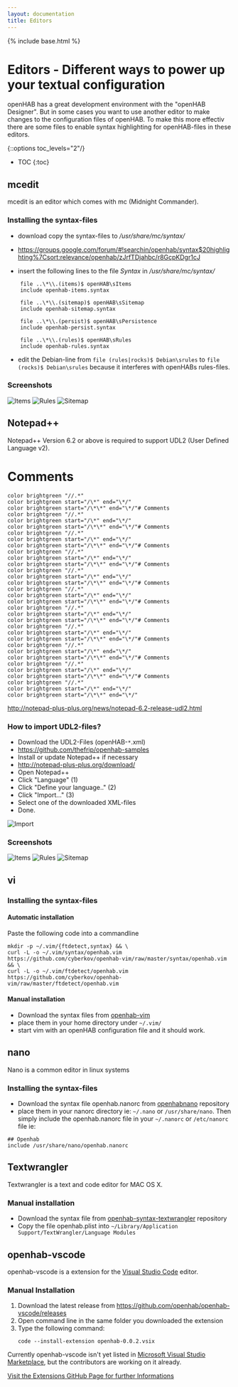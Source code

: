 ```yaml
---
layout: documentation
title: Editors
---
```


{% include base.html %}

# Editors - Different ways to power up your textual configuration

openHAB has a great development environment with the "openHAB Designer".
But in some cases you want to use another editor to make changes to the configuration files of openHAB.
To make this more effectiv there are some files to enable syntax highlighting for openHAB-files in these editors.

{::options toc_levels="2"/}

* TOC
{:toc}

## mcedit

mcedit is an editor which comes with mc (Midnight Commander).


### Installing the syntax-files

- download copy the syntax-files to */usr/share/mc/syntax/*
- <https://groups.google.com/forum/#!searchin/openhab/syntax$20highlighting%7Csort:relevance/openhab/zJrfTDjahbc/r8GcpKDgr1cJ>

- insert the following lines to the file *Syntax* in */usr/share/mc/syntax/*
```
    file ..\*\\.(items)$ openHAB\sItems 
    include openhab-items.syntax  
     
    file ..\*\\.(sitemap)$ openHAB\sSitemap 
    include openhab-sitemap.syntax
     
    file ..\*\\.(persist)$ openHAB\sPersistence
    include openhab-persist.syntax
     
    file ..\*\\.(rules)$ openHAB\sRules
    include openhab-rules.syntax 
```
- edit the Debian-line from
`file (rules|rocks)$ Debian\srules`
to 
`file (rocks)$ Debian\srules`
because it interferes with openHABs rules-files.

### Screenshots
![Items](http://wiki.openhab-samples.googlecode.com/hg/screenshots/syntaxhl_mc_items.png "Items")
![Rules](http://wiki.openhab-samples.googlecode.com/hg/screenshots/syntaxhl_mc_rules.png "Rules")
![Sitemap](http://wiki.openhab-samples.googlecode.com/hg/screenshots/syntaxhl_mc_sitemap.png "Sitemap")

## Notepad++

Notepad++ Version 6.2 or above is required to support UDL2 (User Defined Language v2).
# Comments
```
color brightgreen "//.*"
color brightgreen start="/\*" end="\*/"
color brightgreen start="/\*\*" end="\*/"# Comments
color brightgreen "//.*"
color brightgreen start="/\*" end="\*/"
color brightgreen start="/\*\*" end="\*/"# Comments
color brightgreen "//.*"
color brightgreen start="/\*" end="\*/"
color brightgreen start="/\*\*" end="\*/"# Comments
color brightgreen "//.*"
color brightgreen start="/\*" end="\*/"
color brightgreen start="/\*\*" end="\*/"# Comments
color brightgreen "//.*"
color brightgreen start="/\*" end="\*/"
color brightgreen start="/\*\*" end="\*/"# Comments
color brightgreen "//.*"
color brightgreen start="/\*" end="\*/"
color brightgreen start="/\*\*" end="\*/"# Comments
color brightgreen "//.*"
color brightgreen start="/\*" end="\*/"
color brightgreen start="/\*\*" end="\*/"# Comments
color brightgreen "//.*"
color brightgreen start="/\*" end="\*/"
color brightgreen start="/\*\*" end="\*/"# Comments
color brightgreen "//.*"
color brightgreen start="/\*" end="\*/"
color brightgreen start="/\*\*" end="\*/"# Comments
color brightgreen "//.*"
color brightgreen start="/\*" end="\*/"
color brightgreen start="/\*\*" end="\*/"# Comments
color brightgreen "//.*"
color brightgreen start="/\*" end="\*/"
color brightgreen start="/\*\*" end="\*/"
```
http://notepad-plus-plus.org/news/notepad-6.2-release-udl2.html

### How to import UDL2-files?

- Download the UDL2-Files (openHAB-`*`.xml)
- <https://github.com/thefrip/openhab-samples>
- Install or update Notepad++ if necessary
- http://notepad-plus-plus.org/download/
- Open Notepad++
- Click "Language" (1)
- Click "Define your language.." (2)
- Click "Import..." (3)
- Select one of the downloaded XML-files
- Done.

![Import](http://wiki.openhab-samples.googlecode.com/hg/screenshots/syntaxhl_npp_import_udl2.png "Import")

### Screenshots

![Items](http://wiki.openhab-samples.googlecode.com/hg/screenshots/syntaxhl_npp_items.png "Items")
![Rules](http://wiki.openhab-samples.googlecode.com/hg/screenshots/syntaxhl_npp_rules.png "Rules")
![Sitemap](http://wiki.openhab-samples.googlecode.com/hg/screenshots/syntaxhl_npp_sitemap.png "Sitemap")

## vi

### Installing the syntax-files
#### Automatic installation
Paste the following code into a commandline
```
mkdir -p ~/.vim/{ftdetect,syntax} && \
curl -L -o ~/.vim/syntax/openhab.vim https://github.com/cyberkov/openhab-vim/raw/master/syntax/openhab.vim && \
curl -L -o ~/.vim/ftdetect/openhab.vim https://github.com/cyberkov/openhab-vim/raw/master/ftdetect/openhab.vim
```

#### Manual installation
- Download the syntax files from [openhab-vim](https://github.com/cyberkov/openhab-vim)
- place them in your home directory under `~/.vim/`
- start vim with an openHAB configuration file and it should work.

## nano

Nano is a common editor in linux systems

### Installing the syntax-files
- Download the syntax file openhab.nanorc from [openhabnano](https://github.com/airix1/openhabnano) repository
- place them in your nanorc directory ie: `~/.nano` or `/usr/share/nano`. Then simply include the openhab.nanorc file in your `~/.nanorc` or `/etc/nanorc` file ie:
````
## Openhab
include /usr/share/nano/openhab.nanorc
````

## Textwrangler
Textwrangler is a text and code editor for MAC OS X.

### Manual installation

- Download the syntax file from [openhab-syntax-textwrangler](https://github.com/GrisoMG/openhab-syntax-textwrangler/blob/master/openhab.plist) repository
- Copy the file openhab.plist into `~/Library/Application Support/TextWrangler/Language Modules`

## openhab-vscode

openhab-vscode is a extension for the [Visual Studio Code](https://code.visualstudio.com) editor.

### Manual Installation

1. Download the latest release from <https://github.com/openhab/openhab-vscode/releases>
2. Open command line in the same folder you downloaded the extension
3. Type the following command:
    ```
    code --install-extension openhab-0.0.2.vsix
    ```
Currently openhab-vscode isn't yet listed in [Microsoft Visual Studio Marketplace](https://marketplace.visualstudio.com/vscode), but the contributors are working on it already.

[Visit the Extensions GitHub Page for further Informations](https://github.com/openhab/openhab-vscode/blob/master/README.md "GitHub Repo for the VS Code Extension")